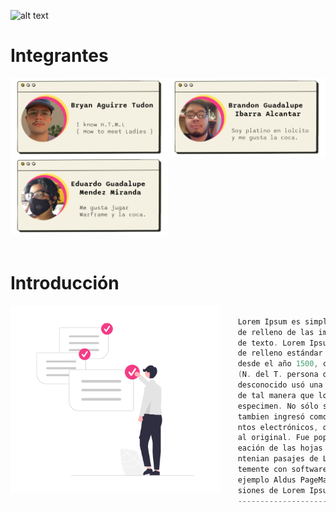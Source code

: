 ![alt text](img/top.png)



# Integrantes
<div>
<img align="left" src="img/bryan.png" width="50%"/>
<img align="left" src="img/brandon.png" width="50%"/>
<img align="left" src="img/ed.png" width="50%"/>
</div>
<br><br><br><br><br><br><br><br><br><br><br><br><br><br><br><br>


<h1> Introducción
</h1>
<img align="left" src="img/ii.png" height="300px"/>

```csharp

    Lorem Ipsum es simplemente el texto 
    de relleno de las imprentas y archivos 
    de texto. Lorem Ipsum ha sido el texto 
    de relleno estándar de las industrias 
    desde el año 1500, cuando un impresor 
    (N. del T. persona que se dedica a la imprenta) 
    desconocido usó una galería de textos y los mezcló 
    de tal manera que logró hacer un libro de textos 
    especimen. No sólo sobrevivió 500 años, sino que
    tambien ingresó como texto de relleno en docume-
    ntos electrónicos, quedando esencialmente igual
    al original. Fue popularizado en los con la cr-
    eación de las hojas "Letraset", las cuales co-
    ntenian pasajes de Lorem Ipsum, y más recien-
    temente con software de autoedición, como por
    ejemplo Aldus PageMaker, el cual incluye ver
    siones de Lorem Ipsum.
    ------------------------------------------
    
```
<br>
